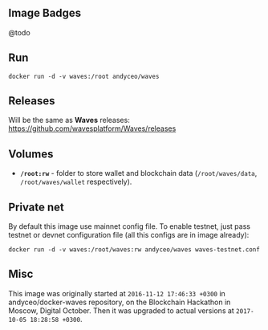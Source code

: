 ## Image Badges

@todo
    

## Run

    docker run -d -v waves:/root andyceo/waves


## Releases

Will be the same as **Waves** releases: https://github.com/wavesplatform/Waves/releases


## Volumes

- **`/root:rw`** - folder to store wallet and blockchain data (`/root/waves/data`, `/root/waves/wallet` respectively).


## Private net

By default this image use mainnet config file. To enable testnet, just pass testnet or devnet configuration file (all this configs are in image already):

    docker run -d -v waves:/root/waves:rw andyceo/waves waves-testnet.conf


## Misc

This image was originally started at `2016-11-12 17:46:33 +0300` in andyceo/docker-waves repository, on the Blockchain Hackathon in Moscow, Digital October. Then it was upgraded to actual versions at `2017-10-05 18:28:58 +0300`.
